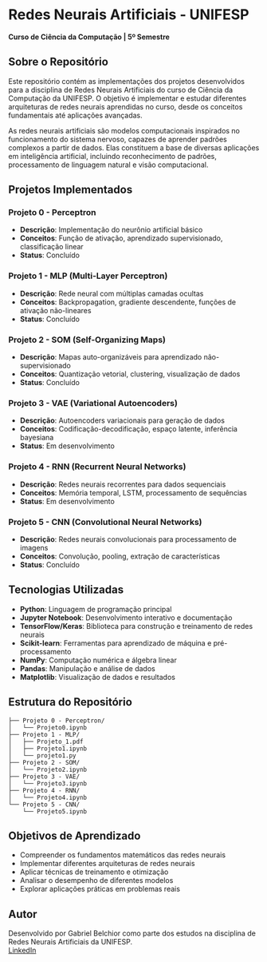 # Redes Neurais Artificiais - UNIFESP

**Curso de Ciência da Computação | 5º Semestre**

## Sobre o Repositório

Este repositório contém as implementações dos projetos desenvolvidos para a disciplina de Redes Neurais Artificiais do curso de Ciência da Computação da UNIFESP. O objetivo é implementar e estudar diferentes arquiteturas de redes neurais aprendidas no curso, desde os conceitos fundamentais até aplicações avançadas.

As redes neurais artificiais são modelos computacionais inspirados no funcionamento do sistema nervoso, capazes de aprender padrões complexos a partir de dados. Elas constituem a base de diversas aplicações em inteligência artificial, incluindo reconhecimento de padrões, processamento de linguagem natural e visão computacional.

## Projetos Implementados

### Projeto 0 - Perceptron

- **Descrição**: Implementação do neurônio artificial básico
- **Conceitos**: Função de ativação, aprendizado supervisionado, classificação linear
- **Status**: Concluído

### Projeto 1 - MLP (Multi-Layer Perceptron)

- **Descrição**: Rede neural com múltiplas camadas ocultas
- **Conceitos**: Backpropagation, gradiente descendente, funções de ativação não-lineares
- **Status**: Concluído

### Projeto 2 - SOM (Self-Organizing Maps)

- **Descrição**: Mapas auto-organizáveis para aprendizado não-supervisionado
- **Conceitos**: Quantização vetorial, clustering, visualização de dados
- **Status**: Concluído

### Projeto 3 - VAE (Variational Autoencoders)

- **Descrição**: Autoencoders variacionais para geração de dados
- **Conceitos**: Codificação-decodificação, espaço latente, inferência bayesiana
- **Status**: Em desenvolvimento

### Projeto 4 - RNN (Recurrent Neural Networks)

- **Descrição**: Redes neurais recorrentes para dados sequenciais
- **Conceitos**: Memória temporal, LSTM, processamento de sequências
- **Status**: Em desenvolvimento

### Projeto 5 - CNN (Convolutional Neural Networks)

- **Descrição**: Redes neurais convolucionais para processamento de imagens
- **Conceitos**: Convolução, pooling, extração de características
- **Status**: Concluído

## Tecnologias Utilizadas

- **Python**: Linguagem de programação principal
- **Jupyter Notebook**: Desenvolvimento interativo e documentação
- **TensorFlow/Keras**: Biblioteca para construção e treinamento de redes neurais
- **Scikit-learn**: Ferramentas para aprendizado de máquina e pré-processamento
- **NumPy**: Computação numérica e álgebra linear
- **Pandas**: Manipulação e análise de dados
- **Matplotlib**: Visualização de dados e resultados

## Estrutura do Repositório

```
├── Projeto 0 - Perceptron/
│   └── Projeto0.ipynb
├── Projeto 1 - MLP/
│   ├── Projeto_1.pdf
│   ├── Projeto1.ipynb
│   └── projeto1.py
├── Projeto 2 - SOM/
│   └── Projeto2.ipynb
├── Projeto 3 - VAE/
│   └── Projeto3.ipynb
├── Projeto 4 - RNN/
│   └── Projeto4.ipynb
└── Projeto 5 - CNN/
    └── Projeto5.ipynb
```

## Objetivos de Aprendizado

- Compreender os fundamentos matemáticos das redes neurais
- Implementar diferentes arquiteturas de redes neurais
- Aplicar técnicas de treinamento e otimização
- Analisar o desempenho de diferentes modelos
- Explorar aplicações práticas em problemas reais

## Autor

Desenvolvido por Gabriel Belchior como parte dos estudos na disciplina de Redes Neurais Artificiais da UNIFESP.  
[LinkedIn](https://www.linkedin.com/in/gabriel-belchior-campanile/)
